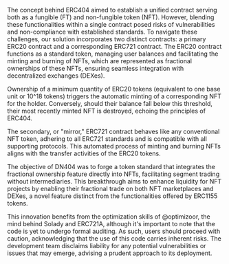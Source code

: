 The concept behind ERC404 aimed to establish a unified contract serving both as a fungible (FT) and non-fungible token (NFT). However, blending these functionalities within a single contract posed risks of vulnerabilities and non-compliance with established standards. To navigate these challenges, our solution incorporates two distinct contracts: a primary ERC20 contract and a corresponding ERC721 contract. The ERC20 contract functions as a standard token, managing user balances and facilitating the minting and burning of NFTs, which are represented as fractional ownerships of these NFTs, ensuring seamless integration with decentralized exchanges (DEXes).

Ownership of a minimum quantity of ERC20 tokens (equivalent to one base unit or 10^18 tokens) triggers the automatic minting of a corresponding NFT for the holder. Conversely, should their balance fall below this threshold, their most recently minted NFT is destroyed, echoing the principles of ERC404.

The secondary, or "mirror," ERC721 contract behaves like any conventional NFT token, adhering to all ERC721 standards and is compatible with all supporting protocols. This automated process of minting and burning NFTs aligns with the transfer activities of the ERC20 tokens.

The objective of DN404 was to forge a token standard that integrates the fractional ownership feature directly into NFTs, facilitating segment trading without intermediaries. This breakthrough aims to enhance liquidity for NFT projects by enabling their fractional trade on both NFT marketplaces and DEXes, a novel feature distinct from the functionalities offered by ERC1155 tokens.

This innovation benefits from the optimization skills of @optimizoor, the mind behind Solady and ERC721A, although it's important to note that the code is yet to undergo formal auditing. As such, users should proceed with caution, acknowledging that the use of this code carries inherent risks. The development team disclaims liability for any potential vulnerabilities or issues that may emerge, advising a prudent approach to its deployment.